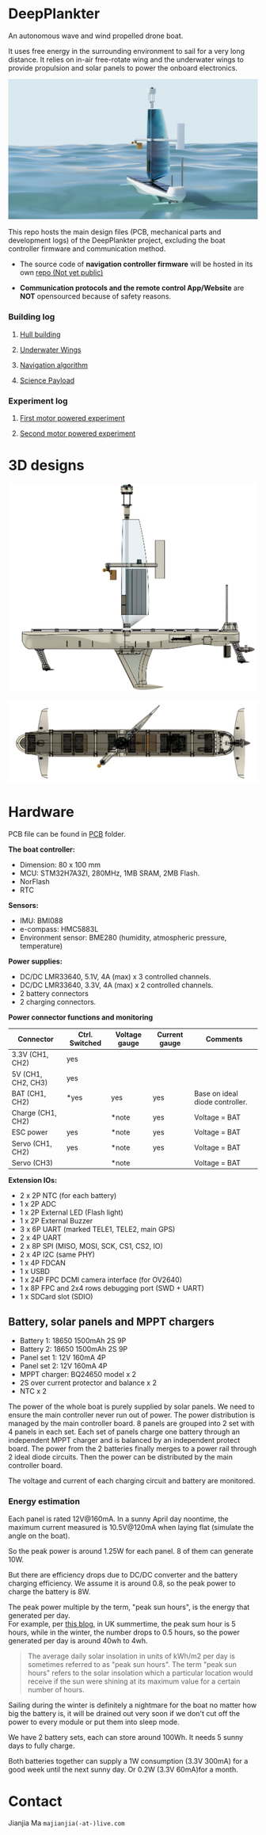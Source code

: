 # DeepPlankter

An autonomous wave and wind propelled drone boat.

It uses free energy in the surrounding environment to sail for a very long distance. It relies on in-air free-rotate wing and the underwater wings to provide propulsion and solar panels to power the onboard electronics.  

![dp_assembly_render_1.PNG](doc/figures/dp_assembly_render_3.PNG)

This repo hosts the main design files (PCB, mechanical parts and development logs) of the DeepPlankter project, excluding the boat controller firmware and communication method.

- The source code of **navigation controller firmware** will be hosted in its own [repo (Not yet public)]() 

- **Communication protocols and the remote control App/Website** are **NOT** opensourced because of safety reasons.

### Building log

1. [Hull building](doc/hull.md)

2. [Underwater Wings](doc/underwater_wing.md)

3. [Navigation algorithm](doc/navigation.md)

4. [Science Payload](doc/science_payload.md)

### Experiment log

1. [First motor powered experiment](doc/exp1_pond.md)

2. [Second motor powered experiment](doc/exp2_pond.md)

# 3D designs

![dp_side_view.png](doc/figures/dp_side_view.png)

![dp_top_view.png](doc/figures/dp_top_view.png)

# Hardware

PCB file can be found in [PCB](PCB) folder. 

**The boat controller:**

- Dimension: 80 x 100 mm
- MCU: STM32H7A3ZI, 280MHz, 1MB SRAM, 2MB Flash. 
- NorFlash
- RTC

**Sensors:**

- IMU: BMI088
- e-compass: HMC5883L
- Environment sensor: BME280 (humidity, atmospheric pressure, temperature)

**Power supplies:**

- DC/DC LMR33640, 5.1V, 4A (max) x 3 controlled channels.
- DC/DC LMR33640, 3.3V, 4A (max) x 2 controlled channels.
- 2 battery connectors 
- 2 charging connectors. 

**Power connector functions and monitoring**

| Connector          | Ctrl. Switched | Voltage gauge | Current gauge | Comments                        |
| ------------------ | -------------- | ------------- | ------------- | ------------------------------- |
| 3.3V (CH1, CH2)    | yes            |               |               |                                 |
| 5V (CH1, CH2, CH3) | yes            |               |               |                                 |
| BAT (CH1, CH2)     | *yes           | yes           | yes           | Base on ideal diode controller. |
| Charge (CH1, CH2)  |                | *note         | yes           | Voltage = BAT                   |
| ESC power          | yes            | *note         | yes           | Voltage = BAT                   |
| Servo (CH1, CH2)   | yes            | *note         | yes           | Voltage = BAT                   |
| Servo (CH3)        |                | *note         |               | Voltage = BAT                   |

**Extension IOs:**

- 2 x 2P NTC (for each battery)
- 1 x 2P ADC
- 1 x 2P External LED (Flash light)
- 1 x 2P External Buzzer
- 3 x 6P UART (marked TELE1, TELE2, main GPS)
- 2 x 4P UART
- 2 x 8P SPI (MISO, MOSI, SCK, CS1, CS2, IO)
- 2 x 4P I2C (same PHY)
- 1 x 4P FDCAN
- 1 x USBD
- 1 x 24P FPC DCMI camera interface (for OV2640)
- 1 x 8P FPC and 2x4 rows debugging port (SWD + UART)
- 1 x SDCard slot (SDIO)

## Battery, solar panels and MPPT chargers

- Battery 1: 18650 1500mAh 2S 9P
- Battery 2: 18650 1500mAh 2S 9P
- Panel set 1: 12V 160mA 4P 
- Panel set 2: 12V 160mA 4P 
- MPPT charger: BQ24650 model x 2
- 2S over current protector and balance x 2
- NTC x 2

The power of the whole boat is purely supplied by solar panels. We need to ensure the main controller never run out of power. The power distribution is managed by the main controller board. 8 panels are grouped into 2 set with 4 panels in each set. Each set of panels charge one battery through an independent MPPT charger and is balanced by an independent protect board. The power from the 2 batteries finally merges to a power rail through 2 ideal diode circuits. Then the power can be distributed by the main controller board.

The voltage and current of each charging circuit and battery are monitored.

### Energy estimation

Each panel is rated 12V@160mA. In a sunny April day noontime, the maximum current measured is 10.5V@120mA when laying flat (simulate the angle on the boat).

So the peak power is around 1.25W for each panel. 8 of them can generate 10W.

But there are efficiency drops due to DC/DC converter and the battery charging efficiency. We assume it is around 0.8, so the peak power to charge the battery is 8W.

The peak power multiple by the term, "peak sun hours", is the energy that generated per day.  
For example,  per [this blog](https://www.pveducation.org/pvcdrom/properties-of-sunlight/average-solar-radiation#), in UK summertime, the peak sum hour is 5 hours, while in the winter, the number drops to 0.5 hours, so the power generated per day is around 40wh to 4wh.

> The average daily solar insolation in units of kWh/m2 per day  is sometimes referred to as "peak sun hours". The term "peak sun hours"  refers to the solar insolation which a particular location would receive if the sun were shining at its maximum value for a certain number of  hours. 

Sailing during the winter is definitely a nightmare for the boat no matter how big the battery is, it will be drained out very soon if we don't cut off the power to every module or put them into sleep mode.

We have 2 battery sets, each can store around 100Wh. It needs 5 sunny days to fully charge.

Both batteries together can supply a 1W consumption (3.3V 300mA) for a good week until the next sunny day. Or 0.2W (3.3V 60mA)for a month.

# Contact

Jianjia Ma 
`majianjia(-at-)live.com`
